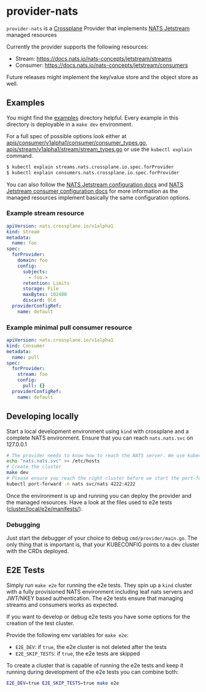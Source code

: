 # provider-nats

`provider-nats` is a [Crossplane](https://crossplane.io/) Provider
that implements [NATS Jetstream](https://docs.nats.io/nats-concepts/jetstream) managed resources

Currently the provider supports the following resources:
- Stream: https://docs.nats.io/nats-concepts/jetstream/streams
- Consumer: https://docs.nats.io/nats-concepts/jetstream/consumers

Future releases might implement the key/value store and the object store as well.

## Examples

You might find the [examples](examples) directory helpful. Every example in this directory is deployable in a `make dev` environment.

For a full spec of possible options look either at [apis/consumer/v1alpha1/consumer/consumer_types.go](apis/consumer/v1alpha1/consumer/consumer_types.go), [apis/stream/v1alpha1/stream/stream_types.go](apis/stream/v1alpha1/stream/stream_types.go)
or use the `kubectl explain` command.

```bash
$ kubectl explain streams.nats.crossplane.io.spec.forProvider
$ kubectl explain consumers.nats.crossplane.io.spec.forProvider
```

You can also follow the [NATS Jetstream configuration docs](https://docs.nats.io/nats-concepts/jetstream/streams#configuration) and [NATS Jetstream consumer configuration docs](https://docs.nats.io/nats-concepts/jetstream/consumers#configuration) for more information as the managed resources implement basically the same configuration options.

### Example stream resource

```yaml
apiVersion: nats.crossplane.io/v1alpha1
kind: Stream
metadata:
  name: foo
spec:
  forProvider:
    domain: foo
    config:
      subjects:
        - foo.>
      retention: Limits
      storage: File
      maxBytes: 102400
      discard: Old
  providerConfigRef:
    name: default
```

### Example minimal pull consumer resource

```yaml
apiVersion: nats.crossplane.io/v1alpha1
kind: Consumer
metadata:
  name: pull
spec:
  forProvider:
    stream: foo
    config:
      pull: {}
  providerConfigRef:
    name: default

```
## Developing locally

Start a local development environment using `kind` with crossplane and a complete NATS environment. Ensure that you can reach `nats.nats.svc` on 127.0.0.1

```bash
# The provider needs to know how to reach the NATS server. We use kubectl port-forward to expose the NATS server on localhost
echo "nats.nats.svc" >> /etc/hosts
# Create the cluster
make dev
# Please ensure you reach the right cluster before we start the port-forward. Usually it should be the right one after `make dev`
kubectl port-forward -n nats svc/nats 4222:4222
```

Once the environment is up and running you can deploy the provider and the managed resources. Have a look at the files used to e2e tests ([cluster/local/e2e/manifests/](cluster/local/e2e/manifests/)).

### Debugging

Just start the debugger of your choice to debug `cmd/provider/main.go`.
The only thing that is important is, that your KUBECONFIG points to a dev cluster with the CRDs deployed.

## E2E Tests

Simply run `make e2e` for running the e2e tests. They spin up a `kind` cluster with a fully provisioned NATS environment including leaf nats servers and JWT/NKEY based authentication.
The e2e tests ensure that managing streams and consumers works as expected.

If you want to develop or debug e2e tests you have some options for the creation of the test cluster.

Provide the following env variables for `make e2e`:
- `E2E_DEV`: if `true`, the e2e cluster is not deleted after the tests
- `E2E_SKIP_TESTS`: if `true`, the e2e tests are skipped

To create a cluster that is capable of running the e2e tests and keep it running during development of the e2e tests you can combine both:

```bash
E2E_DEV=true E2E_SKIP_TESTS=true make e2e
```

